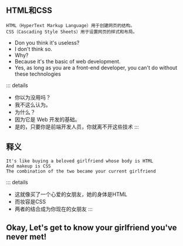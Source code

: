 ## HTML和CSS
    HTML（HyperText Markup Language）用于创建网页的结构。
    CSS（Cascading Style Sheets）用于设置网页的样式和布局。
   * Don you think it's useless?
   * I don't think so.
   * Why?
   * Because it's the basic of web development.
   * Yes, as long as you are a front-end developer, you can't do without these technologies

::: details
  * 你以为没用吗？
  * 我不这么认为。
  * 为什么？
  * 因为它是 Web 开发的基础。
  * 是的，只要你是前端开发人员，你就离不开这些技术
:::

## 释义
    It's like buying a beloved girlfriend whose body is HTML
    And makeup is CSS
    The combination of the two became your current girlfriend

::: details
* 这就像买了一个心爱的女朋友，她的身体是HTML
* 而妆容是CSS
* 两者的结合成为你现在的女朋友
:::

 ## Okay, Let's get to know your girlfriend you've never met!
